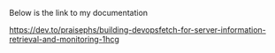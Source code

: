 Below is the link to my documentation

https://dev.to/praisephs/building-devopsfetch-for-server-information-retrieval-and-monitoring-1hcg
